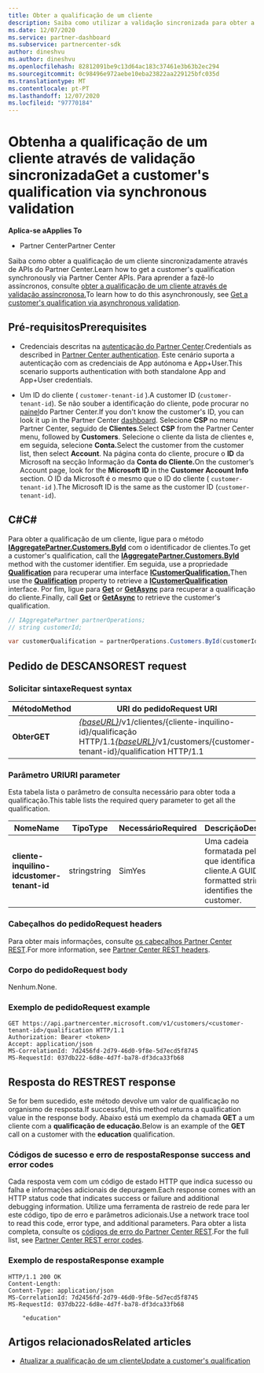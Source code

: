 ```yaml
---
title: Obter a qualificação de um cliente
description: Saiba como utilizar a validação sincronizada para obter a qualificação de um cliente através da API do Partner Center. Os parceiros podem usá-lo para validar clientes da Educação.
ms.date: 12/07/2020
ms.service: partner-dashboard
ms.subservice: partnercenter-sdk
author: dineshvu
ms.author: dineshvu
ms.openlocfilehash: 82812091be9c13d64ac183c37461e3b63b2ec294
ms.sourcegitcommit: 0c98496e972aebe10eba23822aa229125bfc035d
ms.translationtype: MT
ms.contentlocale: pt-PT
ms.lasthandoff: 12/07/2020
ms.locfileid: "97770184"
---
```

# <a name="get-a-customers-qualification-via-synchronous-validation"></a><span data-ttu-id="46540-104">Obtenha a qualificação de um cliente através de validação sincronizada</span><span class="sxs-lookup"><span data-stu-id="46540-104">Get a customer's qualification via synchronous validation</span></span>

<span data-ttu-id="46540-105">**Aplica-se a**</span><span class="sxs-lookup"><span data-stu-id="46540-105">**Applies To**</span></span>

- <span data-ttu-id="46540-106">Partner Center</span><span class="sxs-lookup"><span data-stu-id="46540-106">Partner Center</span></span>

<span data-ttu-id="46540-107">Saiba como obter a qualificação de um cliente sincronizadamente através de APIs do Partner Center.</span><span class="sxs-lookup"><span data-stu-id="46540-107">Learn how to get a customer's qualification synchronously via Partner Center APIs.</span></span> <span data-ttu-id="46540-108">Para aprender a fazê-lo assíncronos, consulte [obter a qualificação de um cliente através de validação assíncronosa.](get-customer-qualification-asynchronous.md)</span><span class="sxs-lookup"><span data-stu-id="46540-108">To learn how to do this asynchronously, see [Get a customer's qualification via asynchronous validation](get-customer-qualification-asynchronous.md).</span></span>

## <a name="prerequisites"></a><span data-ttu-id="46540-109">Pré-requisitos</span><span class="sxs-lookup"><span data-stu-id="46540-109">Prerequisites</span></span>

- <span data-ttu-id="46540-110">Credenciais descritas na [autenticação do Partner Center](partner-center-authentication.md).</span><span class="sxs-lookup"><span data-stu-id="46540-110">Credentials as described in [Partner Center authentication](partner-center-authentication.md).</span></span> <span data-ttu-id="46540-111">Este cenário suporta a autenticação com as credenciais de App autónoma e App+User.</span><span class="sxs-lookup"><span data-stu-id="46540-111">This scenario supports authentication with both standalone App and App+User credentials.</span></span>

- <span data-ttu-id="46540-112">Um ID do cliente ( `customer-tenant-id` ).</span><span class="sxs-lookup"><span data-stu-id="46540-112">A customer ID (`customer-tenant-id`).</span></span> <span data-ttu-id="46540-113">Se não souber a identificação do cliente, pode procurar no [painel](https://partner.microsoft.com/dashboard)do Partner Center.</span><span class="sxs-lookup"><span data-stu-id="46540-113">If you don't know the customer's ID, you can look it up in the Partner Center [dashboard](https://partner.microsoft.com/dashboard).</span></span> <span data-ttu-id="46540-114">Selecione **CSP** no menu Partner Center, seguido de **Clientes**.</span><span class="sxs-lookup"><span data-stu-id="46540-114">Select **CSP** from the Partner Center menu, followed by **Customers**.</span></span> <span data-ttu-id="46540-115">Selecione o cliente da lista de clientes e, em seguida, selecione **Conta.**</span><span class="sxs-lookup"><span data-stu-id="46540-115">Select the customer from the customer list, then select **Account**.</span></span> <span data-ttu-id="46540-116">Na página conta do cliente, procure o **ID** da Microsoft na secção Informação da **Conta do Cliente.**</span><span class="sxs-lookup"><span data-stu-id="46540-116">On the customer’s Account page, look for the **Microsoft ID** in the **Customer Account Info** section.</span></span> <span data-ttu-id="46540-117">O ID da Microsoft é o mesmo que o ID do cliente ( `customer-tenant-id` ).</span><span class="sxs-lookup"><span data-stu-id="46540-117">The Microsoft ID is the same as the customer ID  (`customer-tenant-id`).</span></span>

## <a name="c"></a><span data-ttu-id="46540-118">C\#</span><span class="sxs-lookup"><span data-stu-id="46540-118">C\#</span></span>

<span data-ttu-id="46540-119">Para obter a qualificação de um cliente, ligue para o método [**IAggregatePartner.Customers.ById**](/dotnet/api/microsoft.store.partnercenter.customers.icustomercollection.byid) com o identificador de clientes.</span><span class="sxs-lookup"><span data-stu-id="46540-119">To get a customer's qualification, call the [**IAggregatePartner.Customers.ById**](/dotnet/api/microsoft.store.partnercenter.customers.icustomercollection.byid) method with the customer identifier.</span></span> <span data-ttu-id="46540-120">Em seguida, use a propriedade [**Qualification**](/dotnet/api/microsoft.store.partnercenter.customers.icustomer.qualification) para recuperar uma interface [**ICustomerQualification.**](/dotnet/api/microsoft.store.partnercenter.qualification.icustomerqualification)</span><span class="sxs-lookup"><span data-stu-id="46540-120">Then use the [**Qualification**](/dotnet/api/microsoft.store.partnercenter.customers.icustomer.qualification) property to retrieve a [**ICustomerQualification**](/dotnet/api/microsoft.store.partnercenter.qualification.icustomerqualification) interface.</span></span> <span data-ttu-id="46540-121">Por fim, ligue para [**Get**](/dotnet/api/microsoft.store.partnercenter.subscriptions.isubscriptioncollection.get) or [**GetAsync**](/dotnet/api/microsoft.store.partnercenter.subscriptions.isubscriptioncollection.getasync) para recuperar a qualificação do cliente.</span><span class="sxs-lookup"><span data-stu-id="46540-121">Finally, call [**Get**](/dotnet/api/microsoft.store.partnercenter.subscriptions.isubscriptioncollection.get) or [**GetAsync**](/dotnet/api/microsoft.store.partnercenter.subscriptions.isubscriptioncollection.getasync) to retrieve the customer's qualification.</span></span>

``` csharp
// IAggregatePartner partnerOperations;
// string customerId;

var customerQualification = partnerOperations.Customers.ById(customerId).Qualification.Get();
```

## <a name="rest-request"></a><span data-ttu-id="46540-122">Pedido de DESCANSO</span><span class="sxs-lookup"><span data-stu-id="46540-122">REST request</span></span>

### <a name="request-syntax"></a><span data-ttu-id="46540-123">Solicitar sintaxe</span><span class="sxs-lookup"><span data-stu-id="46540-123">Request syntax</span></span>

| <span data-ttu-id="46540-124">Método</span><span class="sxs-lookup"><span data-stu-id="46540-124">Method</span></span>  | <span data-ttu-id="46540-125">URI do pedido</span><span class="sxs-lookup"><span data-stu-id="46540-125">Request URI</span></span>                                                                                          |
|---------|------------------------------------------------------------------------------------------------------|
| <span data-ttu-id="46540-126">**Obter**</span><span class="sxs-lookup"><span data-stu-id="46540-126">**GET**</span></span> | <span data-ttu-id="46540-127">[*{baseURL}*](partner-center-rest-urls.md)/v1/clientes/{cliente-inquilino-id}/qualificação HTTP/1.1</span><span class="sxs-lookup"><span data-stu-id="46540-127">[*{baseURL}*](partner-center-rest-urls.md)/v1/customers/{customer-tenant-id}/qualification HTTP/1.1</span></span> |

### <a name="uri-parameter"></a><span data-ttu-id="46540-128">Parâmetro URI</span><span class="sxs-lookup"><span data-stu-id="46540-128">URI parameter</span></span>

<span data-ttu-id="46540-129">Esta tabela lista o parâmetro de consulta necessário para obter toda a qualificação.</span><span class="sxs-lookup"><span data-stu-id="46540-129">This table lists the required query parameter to get all the qualification.</span></span>

| <span data-ttu-id="46540-130">Nome</span><span class="sxs-lookup"><span data-stu-id="46540-130">Name</span></span>               | <span data-ttu-id="46540-131">Tipo</span><span class="sxs-lookup"><span data-stu-id="46540-131">Type</span></span>   | <span data-ttu-id="46540-132">Necessário</span><span class="sxs-lookup"><span data-stu-id="46540-132">Required</span></span> | <span data-ttu-id="46540-133">Descrição</span><span class="sxs-lookup"><span data-stu-id="46540-133">Description</span></span>                                           |
|--------------------|--------|----------|-------------------------------------------------------|
| <span data-ttu-id="46540-134">**cliente-inquilino-id**</span><span class="sxs-lookup"><span data-stu-id="46540-134">**customer-tenant-id**</span></span> | <span data-ttu-id="46540-135">string</span><span class="sxs-lookup"><span data-stu-id="46540-135">string</span></span> | <span data-ttu-id="46540-136">Sim</span><span class="sxs-lookup"><span data-stu-id="46540-136">Yes</span></span>      | <span data-ttu-id="46540-137">Uma cadeia formatada pelo GUID que identifica o cliente.</span><span class="sxs-lookup"><span data-stu-id="46540-137">A GUID-formatted string that identifies the customer.</span></span> |

### <a name="request-headers"></a><span data-ttu-id="46540-138">Cabeçalhos do pedido</span><span class="sxs-lookup"><span data-stu-id="46540-138">Request headers</span></span>

<span data-ttu-id="46540-139">Para obter mais informações, consulte [os cabeçalhos Partner Center REST](headers.md).</span><span class="sxs-lookup"><span data-stu-id="46540-139">For more information, see [Partner Center REST headers](headers.md).</span></span>

### <a name="request-body"></a><span data-ttu-id="46540-140">Corpo do pedido</span><span class="sxs-lookup"><span data-stu-id="46540-140">Request body</span></span>

<span data-ttu-id="46540-141">Nenhum.</span><span class="sxs-lookup"><span data-stu-id="46540-141">None.</span></span>

### <a name="request-example"></a><span data-ttu-id="46540-142">Exemplo de pedido</span><span class="sxs-lookup"><span data-stu-id="46540-142">Request example</span></span>

```http
GET https://api.partnercenter.microsoft.com/v1/customers/<customer-tenant-id>/qualification HTTP/1.1
Authorization: Bearer <token>
Accept: application/json
MS-CorrelationId: 7d2456fd-2d79-46d0-9f8e-5d7ecd5f8745
MS-RequestId: 037db222-6d8e-4d7f-ba78-df3dca33fb68
```

## <a name="rest-response"></a><span data-ttu-id="46540-143">Resposta do REST</span><span class="sxs-lookup"><span data-stu-id="46540-143">REST response</span></span>

<span data-ttu-id="46540-144">Se for bem sucedido, este método devolve um valor de qualificação no organismo de resposta.</span><span class="sxs-lookup"><span data-stu-id="46540-144">If successful, this method returns a qualification value in the response body.</span></span>  <span data-ttu-id="46540-145">Abaixo está um exemplo da chamada **GET** a um cliente com a **qualificação de educação.**</span><span class="sxs-lookup"><span data-stu-id="46540-145">Below is an example of the **GET** call on a customer with the **education** qualification.</span></span>

### <a name="response-success-and-error-codes"></a><span data-ttu-id="46540-146">Códigos de sucesso e erro de resposta</span><span class="sxs-lookup"><span data-stu-id="46540-146">Response success and error codes</span></span>

<span data-ttu-id="46540-147">Cada resposta vem com um código de estado HTTP que indica sucesso ou falha e informações adicionais de depuragem.</span><span class="sxs-lookup"><span data-stu-id="46540-147">Each response comes with an HTTP status code that indicates success or failure and additional debugging information.</span></span> <span data-ttu-id="46540-148">Utilize uma ferramenta de rastreio de rede para ler este código, tipo de erro e parâmetros adicionais.</span><span class="sxs-lookup"><span data-stu-id="46540-148">Use a network trace tool to read this code, error type, and additional parameters.</span></span> <span data-ttu-id="46540-149">Para obter a lista completa, consulte os [códigos de erro do Partner Center REST](error-codes.md).</span><span class="sxs-lookup"><span data-stu-id="46540-149">For the full list, see [Partner Center REST error codes](error-codes.md).</span></span>

### <a name="response-example"></a><span data-ttu-id="46540-150">Exemplo de resposta</span><span class="sxs-lookup"><span data-stu-id="46540-150">Response example</span></span>

```http
HTTP/1.1 200 OK
Content-Length:
Content-Type: application/json
MS-CorrelationId: 7d2456fd-2d79-46d0-9f8e-5d7ecd5f8745
MS-RequestId: 037db222-6d8e-4d7f-ba78-df3dca33fb68

    "education"

```

## <a name="related-articles"></a><span data-ttu-id="46540-151">Artigos relacionados</span><span class="sxs-lookup"><span data-stu-id="46540-151">Related articles</span></span>

- [<span data-ttu-id="46540-152">Atualizar a qualificação de um cliente</span><span class="sxs-lookup"><span data-stu-id="46540-152">Update a customer's qualification</span></span>](update-a-customer-s-qualification.md)
